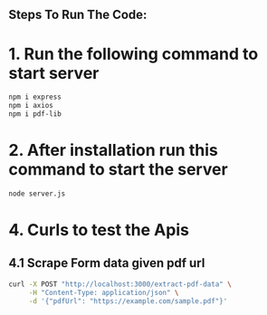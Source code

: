 ## Steps To Run The Code: 
# 1. Run the following command to start server
```bash
npm i express
npm i axios
npm i pdf-lib
```

# 2. After installation run this command to start the server
```bash
node server.js
```

# 4. Curls to test the Apis

## 4.1 Scrape Form data given pdf url
```bash
curl -X POST "http://localhost:3000/extract-pdf-data" \
     -H "Content-Type: application/json" \
     -d '{"pdfUrl": "https://example.com/sample.pdf"}'
```


